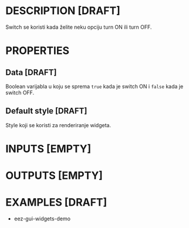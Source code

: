 # DESCRIPTION [DRAFT]

Switch se koristi kada želite neku opciju turn ON ili turn OFF.

# PROPERTIES

## Data [DRAFT]

Boolean varijabla u koju se sprema `true` kada je switch ON i `false` kada je switch OFF.

## Default style [DRAFT]

Style koji se koristi za renderiranje widgeta.

# INPUTS [EMPTY]

# OUTPUTS [EMPTY]

# EXAMPLES [DRAFT]

-   eez-gui-widgets-demo
